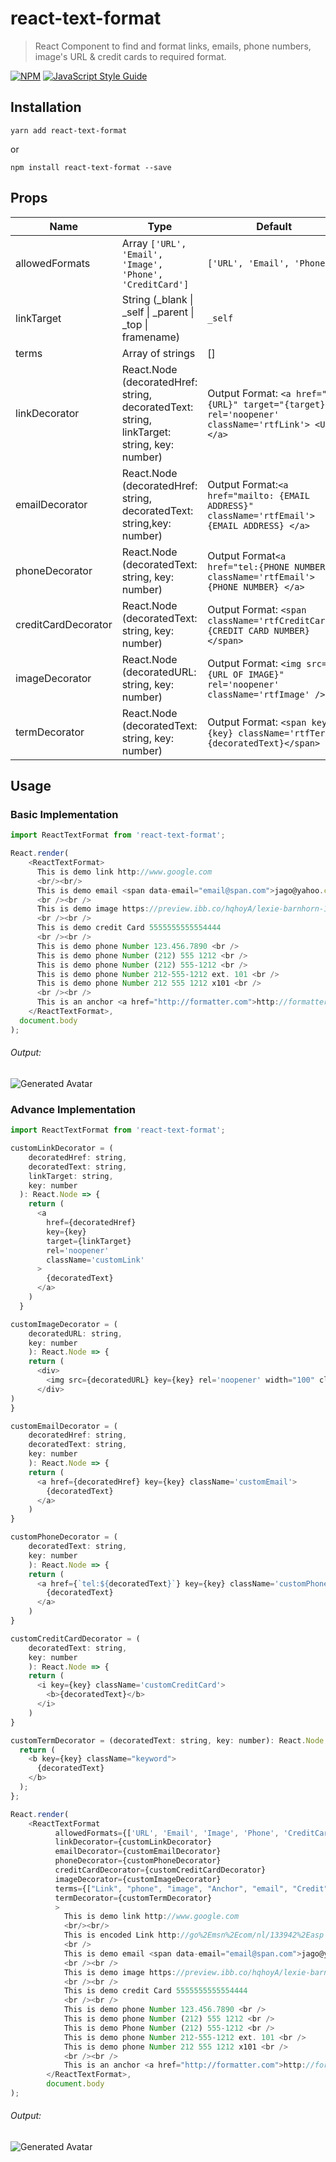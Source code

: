 # react-text-format

> React Component to find and format links, emails, phone numbers, image's URL & credit cards to required format.

[![NPM](https://img.shields.io/npm/v/react-text-format.svg)](https://www.npmjs.com/package/react-text-format) [![JavaScript Style Guide](https://img.shields.io/badge/code_style-standard-brightgreen.svg)](https://standardjs.com)


## Installation

```
yarn add react-text-format
```

or

```
npm install react-text-format --save
```

## Props

|Name  | Type  | Default  |
|---|---|---|
|allowedFormats| Array ``['URL', 'Email', 'Image', 'Phone', 'CreditCard']``| ``['URL', 'Email', 'Phone']`` |
|linkTarget| String (_blank \| _self \| _parent \| _top \| framename)  |  ``_self`` |
|terms| Array of strings  |  [] |
|linkDecorator| React.Node (decoratedHref: string, decoratedText: string, linkTarget: string, key: number) | Output Format: ``<a href="{URL}" target="{target}" rel='noopener' className='rtfLink'> <URL> </a>``  
|emailDecorator| React.Node (decoratedHref: string, decoratedText: string,key: number)  | Output Format:``<a href="mailto: {EMAIL ADDRESS}" className='rtfEmail'> {EMAIL ADDRESS} </a>``  |
|phoneDecorator| React.Node (decoratedText: string, key: number)  | Output Format``<a href="tel:{PHONE NUMBER}" className='rtfEmail'> {PHONE NUMBER} </a>``  |
|creditCardDecorator| React.Node (decoratedText: string, key: number)  | Output Format: ``<span className='rtfCreditCard'> {CREDIT CARD NUMBER} </span>``  |
|imageDecorator| React.Node (decoratedURL: string, key: number)  | Output Format: ``<img src="{URL OF IMAGE}" rel='noopener' className='rtfImage' />``  |
|termDecorator| React.Node (decoratedText: string, key: number)  | Output Format: ``<span key={key} className='rtfTerm'>{decoratedText}</span>``  |

## Usage

### Basic Implementation
```js
import ReactTextFormat from 'react-text-format';

React.render(
    <ReactTextFormat>
      This is demo link http://www.google.com
      <br/><br/>
      This is demo email <span data-email="email@span.com">jago@yahoo.com</span>
      <br /><br />
      This is demo image https://preview.ibb.co/hqhoyA/lexie-barnhorn-1114350-unsplash.jpg
      <br /><br />
      This is demo credit Card 5555555555554444
      <br /><br />
      This is demo phone Number 123.456.7890 <br />
      This is demo phone Number (212) 555 1212 <br />
      This is demo phone Number (212) 555-1212 <br />
      This is demo phone Number 212-555-1212 ext. 101 <br />
      This is demo phone Number 212 555 1212 x101 <br />
      <br /><br />
      This is an anchor <a href="http://formatter.com">http://formatter.com</a>;
    </ReactTextFormat>,
  document.body
);
```
###### Output:
![Generated Avatar](https://image.ibb.co/bWcDs0/1-0-4-basic.png)  

### Advance Implementation
```js
import ReactTextFormat from 'react-text-format';

customLinkDecorator = (
    decoratedHref: string,
    decoratedText: string,
    linkTarget: string,
    key: number
  ): React.Node => {
    return (
      <a
        href={decoratedHref}
        key={key}
        target={linkTarget}
        rel='noopener'
        className='customLink'
      >
        {decoratedText}
      </a>
    )
  }

customImageDecorator = (
    decoratedURL: string,
    key: number
    ): React.Node => {
    return (
      <div>
        <img src={decoratedURL} key={key} rel='noopener' width="100" className='customImage' />
      </div>
)
}

customEmailDecorator = (
    decoratedHref: string,
    decoratedText: string,
    key: number
    ): React.Node => {
    return (
      <a href={decoratedHref} key={key} className='customEmail'>
        {decoratedText}
      </a>
    )
}

customPhoneDecorator = (
    decoratedText: string,
    key: number
    ): React.Node => {
    return (
      <a href={`tel:${decoratedText}`} key={key} className='customPhone'>
        {decoratedText}
      </a>
    )
}

customCreditCardDecorator = (
    decoratedText: string,
    key: number
    ): React.Node => {
    return (
      <i key={key} className='customCreditCard'>
        <b>{decoratedText}</b>
      </i>
    )
}

customTermDecorator = (decoratedText: string, key: number): React.Node => {
  return (
    <b key={key} className="keyword">
      {decoratedText}
    </b>
  );
};

React.render(
    <ReactTextFormat
          allowedFormats={['URL', 'Email', 'Image', 'Phone', 'CreditCard']}
          linkDecorator={customLinkDecorator}
          emailDecorator={customEmailDecorator}
          phoneDecorator={customPhoneDecorator}
          creditCardDecorator={customCreditCardDecorator}
          imageDecorator={customImageDecorator}
          terms={["Link", "phone", "image", "Anchor", "email", "Credit"]}
          termDecorator={customTermDecorator}
          >
            This is demo link http://www.google.com
            <br/><br/>
            This is encoded Link http://go%2Emsn%2Ecom/nl/133942%2Easp
            <br />
            This is demo email <span data-email="email@span.com">jago@yahoo.com</span>
            <br /><br />
            This is demo image https://preview.ibb.co/hqhoyA/lexie-barnhorn-1114350-unsplash.jpg
            <br /><br />
            This is demo credit Card 5555555555554444
            <br /><br />
            This is demo phone Number 123.456.7890 <br />
            This is demo phone Number (212) 555 1212 <br />
            This is demo Phone Number (212) 555-1212 <br />
            This is demo phone Number 212-555-1212 ext. 101 <br />
            This is demo phone Number 212 555 1212 x101 <br />
            <br /><br />
            This is an anchor <a href="http://formatter.com">http://formatter.com</a>;
        </ReactTextFormat>,
        document.body
);
```

###### Output:
![Generated Avatar](https://i.ibb.co/r67P3JC/advance-react-text-format.png)  
